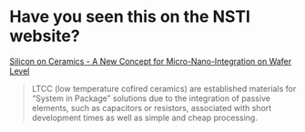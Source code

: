 # Have you seen this on the NSTI website?

[Silicon on Ceramics - A New Concept for Micro-Nano-Integration on Wafer Level
](http://www.nsti.org/news/item.html?id=302])  

> LTCC (low temperature cofired ceramics) are established materials for “System in Package” solutions due to the integration of passive elements, such as capacitors or resistors, associated with short development times as well as simple and cheap processing.